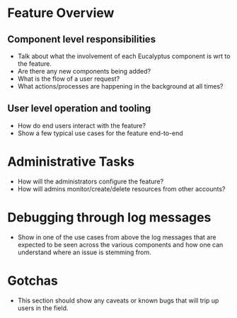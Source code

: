 # Feature Overview
## Component level responsibilities
* Talk about what the involvement of each Eucalyptus component is wrt to the feature. 
* Are there any new components being added? 
* What is the flow of a user request? 
* What actions/processes are happening in the background at all times? 
## User level operation and tooling
* How do end users interact with the feature?
* Show a few typical use cases for the feature end-to-end
# Administrative Tasks
* How will the administrators configure the feature?
* How will admins monitor/create/delete resources from other accounts?
# Debugging through log messages
* Show in one of the use cases from above the log messages that are expected to be seen across the various components and how one can understand where an issue is stemming from.
# Gotchas
* This section should show any caveats or known bugs that will trip up users in the field.